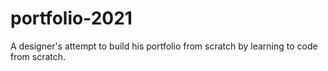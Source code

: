 # portfolio-2021
A designer's attempt to build his portfolio from scratch by learning to code from scratch.

